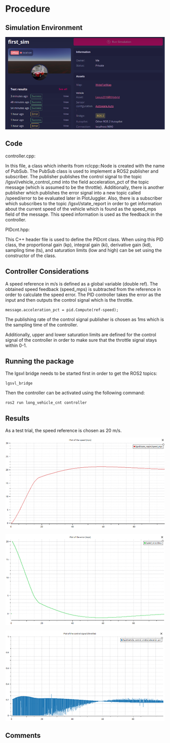 # Procedure

## Simulation Environment

![simulation](img/sim.png)

## Code

controller.cpp: 

In this file, a class which inherits from rclcpp::Node is created with the name of PubSub. The PubSub class is used to implement a ROS2 publisher and subscriber. The publisher publishes the control signal to the topic /lgsvl/vehicle_control_cmd into the field acceleration_pct of the topic message (which is assumed to be the throttle). Additionally, there is another publisher which publishes the error signal into a new topic called /speed/error to be evaluated later in PlotJuggler. Also, there is a subscriber which subscribes to the topic /lgsvl/state_report in order to get information about the current speed of the vehicle which is found as the speed_mps field of the message. This speed information is used as the feedback in the controller.

PIDcnt.hpp:

This C++ header file is used to define the PIDcnt class. When using this PID class, the proportional gain (kp), integral gain (ki), derivative gain (kd), sampling time (ts), and saturation limits (low and high) can be set using the constructor of the class.

## Controller Considerations

A speed reference in m/s is defined as a global variable (double ref). The obtained speed feedback (speed_mps) is subtracted from the reference in order to calculate the speed error. The PID controller takes the error as the input and then outputs the control signal which is the throttle.

```
message.acceleration_pct = pid.Compute(ref-speed);

```
The publishing rate of the control signal publisher is chosen as 1ms which is the sampling time of the controller.

Additionally, upper and lower saturation limits are defined for the control signal of the controller in order to make sure that the throttle signal stays within 0-1.

## Running the package

The lgsvl bridge needs to be started first in order to get the ROS2 topics:

```
lgsvl_bridge

```

Then the controller can be activated using the following command:

```
ros2 run long_vehicle_cnt controller

```

## Results  

As a test trial, the speed reference is chosen as 20 m/s.

![speed](img/speed.png)

![error](img/err2.png)

![cnt](img/cnt.png)

## Comments
